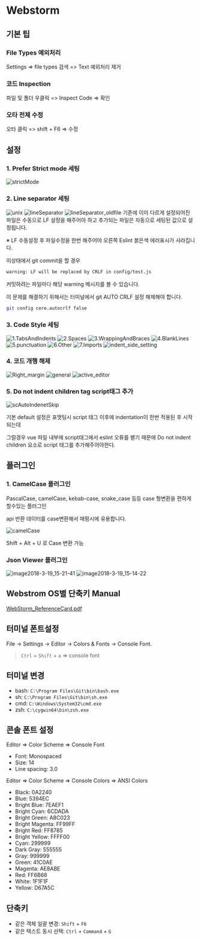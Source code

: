 # Webstorm

## 기본 팁

### File Types 예외처리
Settings => file types 검색 => Text 예외처리 제거

### 코드 Inspection
파일 및 폴더 우클릭 => Inspect Code => 확인

### 오타 전체 수정
오타 클릭 => shift + F6 => 수정

## 설정

### 1. Prefer Strict mode 세팅
![strictMode](/uploads/d00f1ac236d2a356d7e425d77743c491/strictMode.png)

### 2. Line separator 세팅
![unix](/uploads/9a17f5b5f40b414243544aaaa02b709b/unix.png)
![lineSeparator](/uploads/0f425923d86bb864df96da90e06f0e99/lineSeparator.png)
![lineSeparator_oldfile](/uploads/9af42a89494ba30cef43f25b932828a6/lineSeparator_oldfile.png)
기존에 이미 다르게 설정되어진 파일은 수동으로 LF 설정을 해주어야 하고 추가되는 파일은 자동으로 세팅된 값으로 설정됩니다.

※ LF 수동설정 후 파일수정을 한번 해주어야 오른쪽 Eslint 붉은색 에러표시가 사라집니다.

이상태에서 git commit을 할 경우

```bash
warning: LF will be replaced by CRLF in config/test.js
```
커밋하려는 파일마다 해당 warning 메시지를 볼 수 있습니다.

이 문제를 해결하기 위해서는 터미널에서 git AUTO CRLF 설정 해제해야 합니다.

```bash
git config core.autocrlf false
```

### 3. Code Style 세팅
![1.TabsAndIndents](/uploads/c20ab40c03d85bb664a18eefb030542c/1.TabsAndIndents.png)
![2.Spaces](/uploads/6572c4bc837341690691284e57520b49/2.Spaces.png)
![3.WrappingAndBraces](/uploads/ebdee416ad53c7e7eeb25e5ff98894af/3.WrappingAndBraces.png)
![4.BlankLines](/uploads/9cdb47b43a0d45b5783877523021752a/4.BlankLines.png)
![5.punctuation](/uploads/b224ea3fb8e1b7ec6622ca9f13362895/5.punctuation.png)
![6.Other](/uploads/4fd6ce887191a99d308ea106f295da3e/6.Other.png)
![7.Imports](/uploads/6b773a7d01e65579b3481a6ce7d510ea/7.Imports.png)
![indent_side_setting](/uploads/5725faf11d5ed3bad3d27c41ad97ac86/indent_side_setting.png)

### 4. 코드 개행 해제
![Right_margin](/uploads/61f582a16019716f53696fd833c8db5c/Right_margin.png)
![general](/uploads/6cbfb096151424d2abba1bc9bfa84947/general.png)
![active_editor](/uploads/648fe81c8633f6819aea62332b97397b/active_editor.png)

### 5. Do not indent children tag script태그 추가
![scAutoIndenetSkip](/uploads/6aac5a08c46a5a3b6efefe60932a54e4/scAutoIndenetSkip.png)

기본 default 설정은 포맷팅시 script 태그 이후에 indentation이 한번 적용된 후 시작되는데

그럴경우 vue 파일 내부에 script태그에서 eslint 오류를 뱉기 때문에 Do not indent children 요소로 script 태그를 추가해주어야한다.

## 플러그인
### 1. CamelCase 플러그인
PascalCase, camelCase, kebab-case, snake_case 등등 case 형변환을 편하게 할수있는 플러그인

api 반환 데이터를 case변환해서 매핑시에 유용합니다.

![camelCase](/uploads/da3e5f90c0c5bd81078175b6b5f5e2ac/camelCase.png)

Shift + Alt + U 로 Case 변환 가능

### Json Viewer 플러그인
![image2018-3-19_15-21-41](/uploads/3f98624075b6635399f58a7759a80816/image2018-3-19_15-21-41.png)
![image2018-3-19_15-14-22](/uploads/7569cb59c5b27c850d35a55e43e1f8c3/image2018-3-19_15-14-22.png)

## Webstrom OS별 단축키 Manual
[WebStorm_ReferenceCard.pdf](/uploads/49668eb0292d0811eec62abdc006e6b7/WebStorm_ReferenceCard.pdf)

## 터미널 폰트설정
File -> Settings -> Editor -> Colors & Fonts -> Console Font.

> `Ctrl` + `Shift` + `a` => console font

## 터미널 변경
- bash: `C:\Program Files\Git\bin\bash.exe`
- sh:  `C:\Program Files\Git\bin\sh.exe`
- cmd: `C:\Windows\System32\cmd.exe`
- zsh: `C:\cygwin64\bin\zsh.exe`

## 콘솔 폰트 설정
Editor => Color Scheme => Console Font
- Font: Monospaced
- Size: 14
- Line spacing: 3.0

Editor => Color Scheme => Console Colors => ANSI Colors
- Black: 0A2240
- Blue: 5394EC
- Bright Blue: 7EAEF1
- Bright Cyan: 6CDADA
- Bright Green: A8C023
- Bright Magenta: FF99FF
- Bright Red: FF8785
- Bright Yellow: FFFF00
- Cyan: 299999
- Dark Gray: 555555
- Gray: 999999
- Green: 41C0AE
- Magenta: AE8ABE
- Red: FF6B68
- White: 1F1F1F
- Yellow: D67A5C

## 단축키
- 같은 객체 일괄 변경: `Shift` + `F6`
- 같은 텍스트 동시 선택: `Ctrl` + `Command` + `G`
